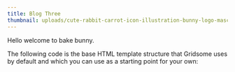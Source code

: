 ```yaml
---
title: Blog Three
thumbnail: uploads/cute-rabbit-carrot-icon-illustration-bunny-logo-mascot-cartoon-character-animal-logo-concept-white-isolated_138676-821.jpg
---
```

Hello welcome to bake bunny.

The following code is the base HTML template structure that Gridsome uses by default and which you can use as a starting point for your own: